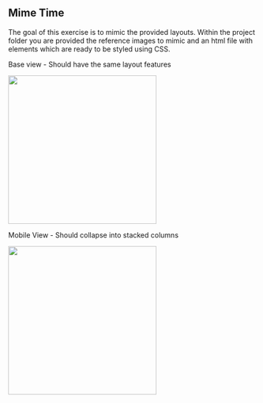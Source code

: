 ## Mime Time

The goal of this exercise is to mimic the provided layouts.  Within the project folder you are provided the reference images to mimic and an html file with elements which are ready to be styled using CSS.

Base view  - Should have the same layout features

<img src="https://iblogcode.azurewebsites.net/wp-content/uploads/2019/04/simplegrid.png" width="300" />


Mobile View - Should collapse into stacked columns

<img src="https://iblogcode.azurewebsites.net/wp-content/uploads/2019/04/mobilestacklayout.png" height="300" />
